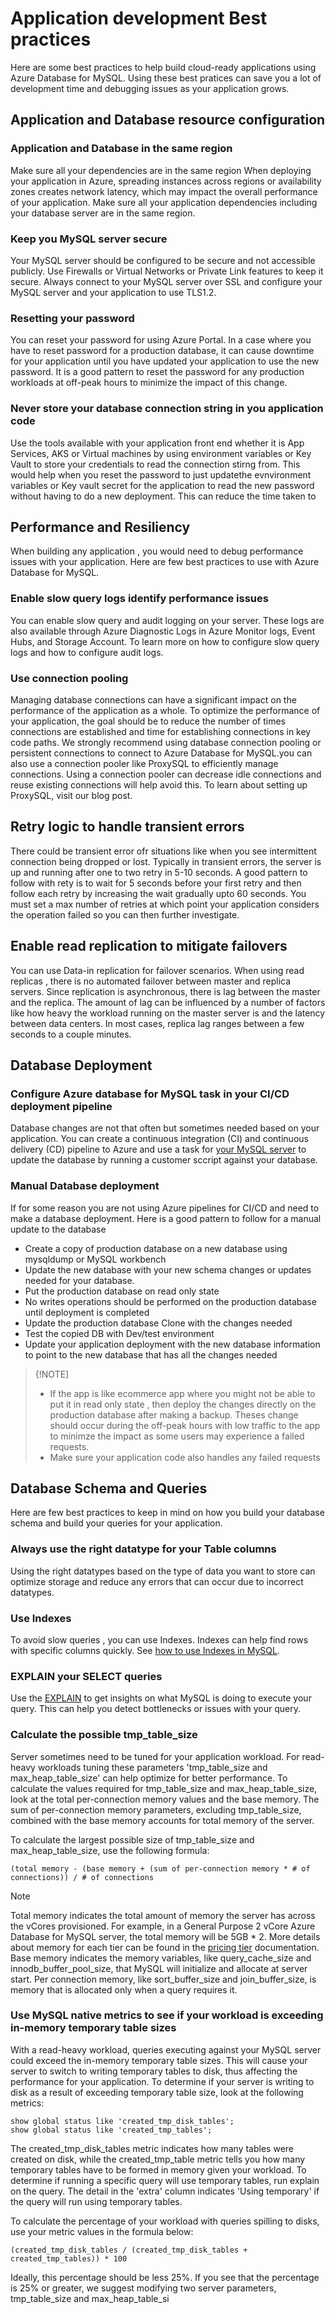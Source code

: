 
# Application development Best practices

Here are some best practices to help build cloud-ready applications using Azure Database for MySQL. Using these best pratices can save you a lot of development time and debugging issues as your application grows.

## Application and Database resource configuration

### Application and Database in the same region
Make sure all your dependencies are in the same region	When deploying your application in Azure, spreading instances across regions or availability zones creates network latency, which may impact the overall performance of your application. Make sure all your application dependencies including your database server are in the same region.

### Keep you MySQL server secure
Your MySQL server should be configured to be secure and not accessible publicly. Use Firewalls or Virtual Networks or Private Link features to keep it secure. Always connect to your MySQL server over SSL and configure your MySQL server and your application to use TLS1.2.

### Resetting your password
You can reset your password for using Azure Portal. In a case where you have to reset password for a production database, it can cause downtime for your application until you have updated your application to use the new password. It is a good pattern to reset the password for any production workloads at off-peak hours to minimize the impact of this change.

### Never store your database connection string in you application code 
Use the tools available with your application front end whether it is App Services, AKS or Virtual machines by using environment variables or Key Vault to store your credentials to read the connection stirng from. This would help when you reset the password to just updatethe evnvironment variables or Key vault secret for the application to read the new password without having to do a new deployment. This can reduce the time taken to 

## Performance and Resiliency 
When building any application , you would need to debug performance issues with your application. Here are  few best practices to use with Azure Database for MySQL. 

### Enable slow query logs identify performance issues
You can enable slow query and audit logging on your server. These logs are also available through Azure Diagnostic Logs in Azure Monitor logs, Event Hubs, and Storage Account. To learn more on how to configure slow query logs and how to configure audit logs.

### Use connection pooling
Managing database connections can have a significant impact on the performance of the application as a whole. To optimize the performance of your application, the goal should be to reduce the number of times connections are established and time for establishing connections in key code paths. We strongly recommend using database connection pooling or persistent connections to connect to Azure Database for MySQL.you can also use a connection pooler like ProxySQL to efficiently manage connections. Using a connection pooler can decrease idle connections and reuse existing connections will help avoid this. To learn about setting up ProxySQL, visit our blog post.

## Retry logic to handle transient errors
There could be transient error ofr situations like when you see intermittent connection being dropped or lost. Typically in transient errors, the server is up and running after one to two retry in 5-10 seconds. A good pattern to follow with rety is to wait for 5 seconds before your first retry and then follow each retry by increasing the wait gradually upto 60 seconds. You must set a max number of retries at which point your application considers the operation failed so you can then further investigate.
## Enable read replication to mitigate failovers
You can use Data-in replication for failover scenarios. When using read replicas , there is no automated failover between master and replica servers. Since replication is asynchronous, there is lag between the master and the replica. The amount of lag can be influenced by a number of factors like how heavy the workload running on the master server is and the latency between data centers. In most cases, replica lag ranges between a few seconds to a couple minutes.

## Database Deployment 

### Configure Azure database for MySQL task in your CI/CD deployment pipeline

Database changes are not that often but sometimes needed based on your application. You can create a continuous integration (CI) and continuous delivery (CD) pipeline to Azure and use a task for [your MySQL server](https://docs.microsoft.com/en-us/azure/devops/pipelines/tasks/deploy/azure-mysql-deployment?view=azure-devops) to update the database by running a customer sccript against your database.


### Manual Database deployment 
If for some reason you are not using Azure pipelines for CI/CD and need to make a database deployment. Here is a good pattern to follow for a manual update to the database

- Create a copy of production database on a new database using mysqldump or MySQL workbench 
- Update the new database with your new schema changes or updates needed for your database. 
- Put the production database on read only state
-  No writes operations should be performed on the production database until deployment is completed 
- Update the production database Clone with the changes needed 
- Test the copied DB with Dev/test environment 
- Update your application deployment with the new database information to point to the new database that has all the changes needed 

>{!NOTE]
>  - If the app is  like ecommerce app where you might not be able to put it in read only state , then deploy the changes directly on the production database after making a backup.  Theses change should occur during the off-peak hours with low traffic to the app to minimze the impact as some users may experience a failed requests. 
>  - Make sure your application code also handles any failed requests 

## Database Schema and Queries

Here are few best practices to keep in mind on how you build your database schema and  build your queries for your application.

### Always use the right datatype for your  Table columns
Using the right datatypes based on the type of data you want to store can optimize storage and reduce any errors that can occur due to incorrect datatypes.

### Use Indexes
To avoid slow queries , you can use Indexes. Indexes can help find rows with specific columns quickly. See [how to use Indexes in MySQL](https://dev.mysql.com/doc/refman/8.0/en/mysql-indexes.html).

### EXPLAIN your SELECT queries
Use the [EXPLAIN](https://dev.mysql.com/doc/refman/8.0/en/explain.html) to get insights on what MySQL is doing to execute your query. This can help you  detect bottlenecks or issues with your query.

### Calculate the possible tmp_table_size
Server sometimes need to be tuned for your application workload. For read-heavy workloads tuning these parameters  'tmp_table_size and max_heap_table_size' can help optimize for better performance. To calculate the values required for tmp_table_size and max_heap_table_size, look at the total per-connection memory values and the base memory. The sum of per-connection memory parameters, excluding tmp_table_size, combined with the base memory accounts for total memory of the server.

To calculate the largest possible size of tmp_table_size and max_heap_table_size, use the following formula:

```(total memory - (base memory + (sum of per-connection memory * # of connections)) / # of connections```

> [!NOTE]
> Total memory indicates the total amount of memory the server has across the vCores provisioned.  For example, in a General Purpose 2 vCore Azure Database for MySQL server, the total memory will be 5GB * 2.  More details about memory for each tier can be found in the [pricing tier](https://docs.microsoft.com/en-us/azure/mysql/concepts-pricing-tiers) documentation.
> Base memory indicates the memory variables, like query_cache_size and innodb_buffer_pool_size, that MySQL will initialize and allocate at server start.  Per connection memory, like sort_buffer_size and join_buffer_size, is memory that is allocated only when a query requires it.

### Use MySQL native metrics to see if your workload is exceeding in-memory temporary table sizes
With a read-heavy workload, queries executing against your MySQL server could exceed the in-memory temporary table sizes. This will cause your server to switch to writing temporary tables to disk, thus affecting the performance for your application. To determine if your server is writing to disk as a result of exceeding temporary table size, look at the following metrics:

```
show global status like 'created_tmp_disk_tables';
show global status like 'created_tmp_tables';
```

The created_tmp_disk_tables metric indicates how many tables were created on disk, while the created_tmp_table metric tells you how many temporary tables have to be formed in memory given your workload. To determine if running a specific query will use temporary tables, run explain on the query. The detail in the 'extra' column indicates 'Using temporary' if the query will run using temporary tables.

To calculate the percentage of your workload with queries spilling to disks, use your metric values in the formula below:

```(created_tmp_disk_tables / (created_tmp_disk_tables + created_tmp_tables)) * 100```

Ideally, this percentage should be less 25%. If you see that the percentage is 25% or greater, we suggest modifying two server parameters, tmp_table_size and max_heap_table_si



